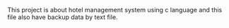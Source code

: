 This project is about hotel management system using c language
and this file also have backup data by text file.
